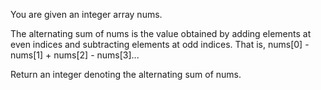 You are given an integer array nums.

The alternating sum of nums is the value obtained by adding elements at even indices and subtracting elements at odd indices. That is, nums[0] - nums[1] + nums[2] - nums[3]...

Return an integer denoting the alternating sum of nums.
